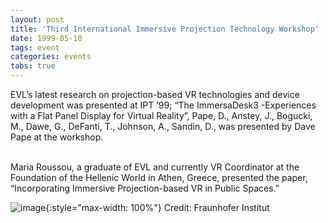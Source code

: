 ```yaml
---
layout: post
title: 'Third International Immersive Projection Technology Workshop'
date: 1999-05-10
tags: event
categories: events
tabs: true
---
```


EVL&rsquo;s latest research on projection-based VR technologies and device development was presented at IPT &rsquo;99; &ldquo;The ImmersaDesk3 -Experiences with a Flat Panel Display for Virtual Reality&rdquo;, Pape, D., Anstey, J., Bogucki, M., Dawe, G., DeFanti, T., Johnson, A., Sandin, D., was presented by Dave Pape at the workshop.<br><br>

Maria Roussou, a graduate of EVL and currently VR Coordinator at the Foundation of the Hellenic World in Athen, Greece, presented the paper, &ldquo;Incorporating Immersive Projection-based VR in Public Spaces.&rdquo;

![image](https://www.evl.uic.edu/output/originals/ipt99.jpg-srcw.jpg){:style="max-width: 100%"}
Credit: Fraunhofer Institut

